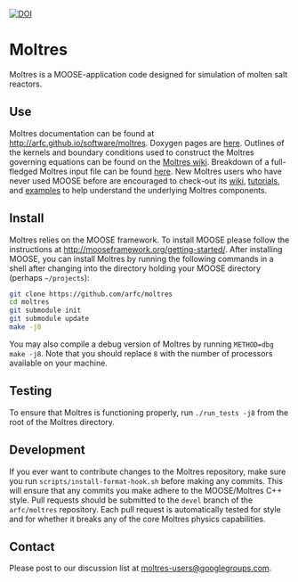 [![DOI](https://zenodo.org/badge/DOI/10.5281/zenodo.801822.svg)](https://doi.org/10.5281/zenodo.801822)

Moltres
=====

Moltres is a MOOSE-application code designed for simulation of molten salt
reactors.

## Use

Moltres documentation can be found at
http://arfc.github.io/software/moltres. Doxygen pages are
[here](https://arfc.github.io/moltres/). Outlines of the kernels and boundary
conditions used to construct the Moltres governing equations can be found on the
[Moltres wiki](http://arfc.github.io/software/moltres/wiki/). Breakdown of a
full-fledged Moltres input file can be found
[here](http://arfc.github.io/software/moltres/wiki/input_example/). New Moltres
users who have never used MOOSE before are encouraged to check-out its
[wiki](http://mooseframework.org/wiki/),
[tutorials](http://mooseframework.org/wiki/MooseTutorials/), and
[examples](http://mooseframework.org/wiki/MooseExamples/) to help understand the
underlying Moltres components.

## Install

Moltres relies on the MOOSE framework. To install MOOSE please follow the
instructions at http://mooseframework.org/getting-started/. After installing
MOOSE, you can install Moltres by running the following commands in a shell
after changing into the directory holding your MOOSE directory (perhaps `~/projects`):

```bash
git clone https://github.com/arfc/moltres
cd moltres
git submodule init
git submodule update
make -j8
```

You may also compile a debug version of Moltres by running `METHOD=dbg make
-j8`. Note that you should replace `8` with the number of processors available
on your machine.

## Testing

To ensure that Moltres is functioning properly, run `./run_tests -j8` from the
root of the Moltres directory.

## Development

If you ever want to contribute changes to the Moltres repository, make sure you
run `scripts/install-format-hook.sh` before making any commits. This will
ensure that any commits you make adhere to the MOOSE/Moltres C++ style. Pull
requests should be submitted to the `devel` branch of the `arfc/moltres`
repository. Each pull request is automatically tested for style and for whether
it breaks any of the core Moltres physics capabilities.

## Contact

Please post to our discussion list at
moltres-users@googlegroups.com.
